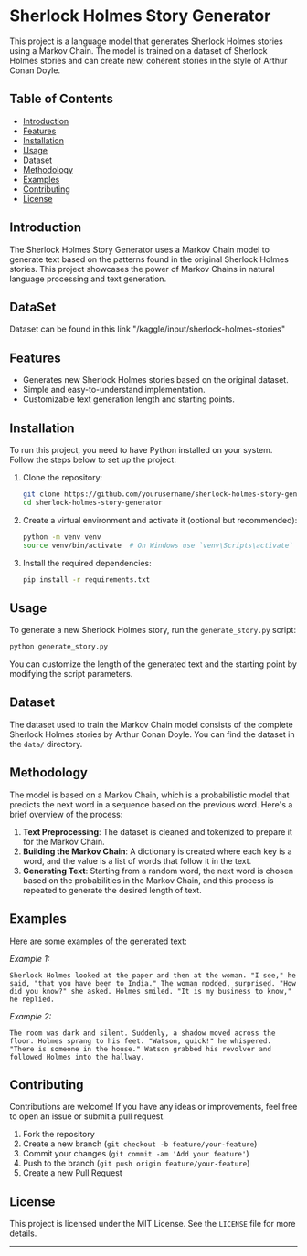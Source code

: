 # Sherlock Holmes Story Generator

This project is a language model that generates Sherlock Holmes stories using a Markov Chain. The model is trained on a dataset of Sherlock Holmes stories and can create new, coherent stories in the style of Arthur Conan Doyle.

## Table of Contents
- [Introduction](#introduction)
- [Features](#features)
- [Installation](#installation)
- [Usage](#usage)
- [Dataset](#dataset)
- [Methodology](#methodology)
- [Examples](#examples)
- [Contributing](#contributing)
- [License](#license)

## Introduction
The Sherlock Holmes Story Generator uses a Markov Chain model to generate text based on the patterns found in the original Sherlock Holmes stories. This project showcases the power of Markov Chains in natural language processing and text generation.
## DataSet  
Dataset can be found in this link "/kaggle/input/sherlock-holmes-stories"
## Features
- Generates new Sherlock Holmes stories based on the original dataset.
- Simple and easy-to-understand implementation.
- Customizable text generation length and starting points.

## Installation
To run this project, you need to have Python installed on your system. Follow the steps below to set up the project:

1. Clone the repository:
    ```bash
    git clone https://github.com/yourusername/sherlock-holmes-story-generator.git
    cd sherlock-holmes-story-generator
    ```

2. Create a virtual environment and activate it (optional but recommended):
    ```bash
    python -m venv venv
    source venv/bin/activate  # On Windows use `venv\Scripts\activate`
    ```

3. Install the required dependencies:
    ```bash
    pip install -r requirements.txt
    ```

## Usage
To generate a new Sherlock Holmes story, run the `generate_story.py` script:

```bash
python generate_story.py
```

You can customize the length of the generated text and the starting point by modifying the script parameters.

## Dataset
The dataset used to train the Markov Chain model consists of the complete Sherlock Holmes stories by Arthur Conan Doyle. You can find the dataset in the `data/` directory.

## Methodology
The model is based on a Markov Chain, which is a probabilistic model that predicts the next word in a sequence based on the previous word. Here's a brief overview of the process:

1. **Text Preprocessing**: The dataset is cleaned and tokenized to prepare it for the Markov Chain.
2. **Building the Markov Chain**: A dictionary is created where each key is a word, and the value is a list of words that follow it in the text.
3. **Generating Text**: Starting from a random word, the next word is chosen based on the probabilities in the Markov Chain, and this process is repeated to generate the desired length of text.

## Examples
Here are some examples of the generated text:

*Example 1:*
```
Sherlock Holmes looked at the paper and then at the woman. "I see," he said, "that you have been to India." The woman nodded, surprised. "How did you know?" she asked. Holmes smiled. "It is my business to know," he replied.
```

*Example 2:*
```
The room was dark and silent. Suddenly, a shadow moved across the floor. Holmes sprang to his feet. "Watson, quick!" he whispered. "There is someone in the house." Watson grabbed his revolver and followed Holmes into the hallway.
```

## Contributing
Contributions are welcome! If you have any ideas or improvements, feel free to open an issue or submit a pull request.

1. Fork the repository
2. Create a new branch (`git checkout -b feature/your-feature`)
3. Commit your changes (`git commit -am 'Add your feature'`)
4. Push to the branch (`git push origin feature/your-feature`)
5. Create a new Pull Request

## License
This project is licensed under the MIT License. See the `LICENSE` file for more details.

---
